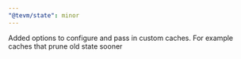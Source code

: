 ```yaml
---
"@tevm/state": minor
---
```


Added options to configure and pass in custom caches. For example caches that prune old state sooner

